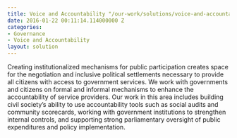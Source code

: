 ```yaml
---
title: Voice and Accountability "/our-work/solutions/voice-and-accountability/"
date: 2016-01-22 00:11:14.114000000 Z
categories:
- Governance
- Voice and Accountability
layout: solution
---
```


Creating institutionalized mechanisms for public participation creates space for the negotiation and inclusive political settlements necessary to provide all citizens with access to government services. We work with governments and citizens on formal and informal mechanisms to enhance the accountability of service providers. Our work in this area includes building civil society’s ability to use accountability tools such as social audits and community scorecards, working with government institutions to strengthen internal controls, and supporting strong parliamentary oversight of public expenditures and policy implementation.
